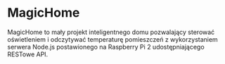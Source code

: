 # MagicHome
MagicHome to mały projekt inteligentnego domu pozwalający sterować oświetleniem i odczytywać temperaturę pomieszczeń z wykorzystaniem serwera Node.js postawionego na Raspberry Pi 2 udostępniającego RESTowe API. 
